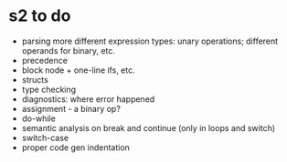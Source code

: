 # s2 to do
- parsing more different expression types: unary operations; different operands for binary, etc.
- precedence
- block node + one-line ifs, etc.
- structs
- type checking
- diagnostics: where error happened
- assignment - a binary op?
- do-while
- semantic analysis on break and continue (only in loops and switch)
- switch-case
- proper code gen indentation